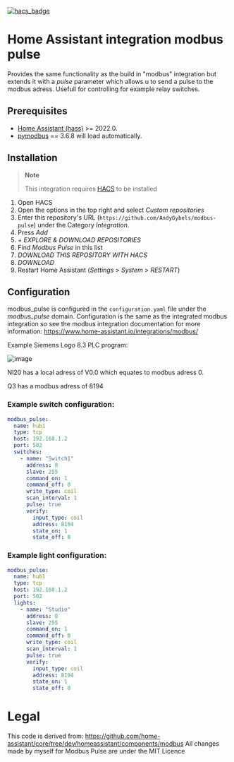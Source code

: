 
[![hacs_badge](https://img.shields.io/badge/HACS-Custom-41BDF5.svg)](https://github.com/hacs/integration)

# Home Assistant integration modbus pulse

Provides the same functionality as the build in "modbus" integration but extends it with a  *pulse* parameter which allows u to send a pulse to the modbus adress.
Usefull for controlling for example relay switches.

## Prerequisites

* [Home Assistant (hass)](https://www.home-assistant.io/) >= 2022.0.
* [pymodbus](https://github.com/pymodbus-dev/pymodbus) == 3.6.8 will load automatically.

## Installation

> **Note**
> 
> This integration requires [HACS](https://hacs.xyz/docs/setup/download/) to be installed


1. Open HACS
2. Open the options in the top right and select _Custom repositories_
3. Enter this repository's URL (`https://github.com/AndyGybels/modbus-pulse`) under the Category _Integration_.
4. Press _Add_
5. _+ EXPLORE & DOWNLOAD REPOSITORIES_
6. Find _Modbus Pulse_ in this list
7. _DOWNLOAD THIS REPOSITORY WITH HACS_
8. _DOWNLOAD_
9. Restart Home Assistant (_Settings_ > _System_ >  _RESTART_)

## Configuration

modbus_pulse is configured in the `configuration.yaml` file under the *modbus_pulse* domain.
Configuration is the same as the integrated modbus integration so see the modbus integration documentation for more information:
https://www.home-assistant.io/integrations/modbus/

Example Siemens Logo 8.3 PLC program:

![image](https://github.com/AndyGybels/modbus-pulse/assets/22912607/5986494b-5afb-4956-9feb-0ea72ede3cfd)

NI20 has a local adress of V0.0 which equates to modbus adress 0.

Q3 has a modbus adress of 8194

### Example switch configuration:

```yaml
modbus_pulse:
  name: hub1
  type: tcp
  host: 192.168.1.2
  port: 502
  switches:
    - name: "Switch1"
      address: 0
      slave: 255
      command_on: 1
      command_off: 0
      write_type: coil
      scan_interval: 1
      pulse: true
      verify:
        input_type: coil
        address: 8194
        state_on: 1
        state_off: 0
```

### Example light configuration:

```yaml
modbus_pulse:
  name: hub1
  type: tcp
  host: 192.168.1.2
  port: 502
  lights:
    - name: "Studio"
      address: 0
      slave: 255
      command_on: 1
      command_off: 0
      write_type: coil
      scan_interval: 1
      pulse: true
      verify:
        input_type: coil
        address: 8194
        state_on: 1
        state_off: 0
```



# Legal

This code is derived from: https://github.com/home-assistant/core/tree/dev/homeassistant/components/modbus
All changes made by myself for Modbus Pulse are under the MIT Licence
